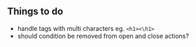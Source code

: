 

## Things to do

- handle tags with multi characters eg. `<h1><\h1>`
- should condition be removed from open and close actions?
